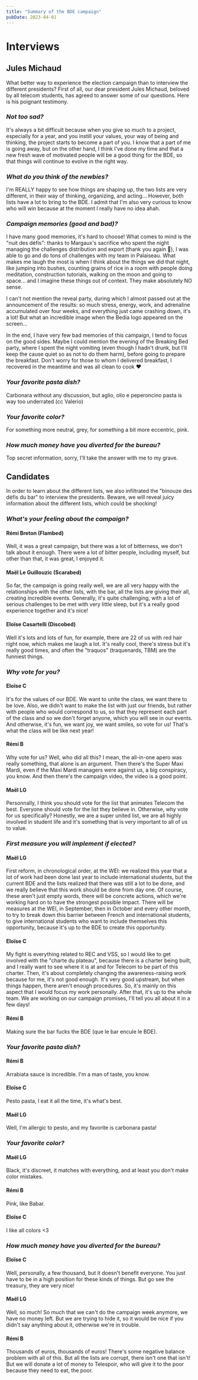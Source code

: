 ```yaml
---
title: "Summary of the BDE campaign"
pubDate: 2023-04-01
---
```

# Interviews

## Jules Michaud

What better way to experience the election campaign than to interview the different presidents? First of all, our dear president Jules Michaud, beloved by all telecom students, has agreed to answer some of our questions. Here is his poignant testimony.

  

### _Not too sad?_

It's always a bit difficult because when you give so much to a project, especially for a year, and you instill your values, your way of being and thinking, the project starts to become a part of you. I know that a part of me is going away, but on the other hand, I think I've done my time and that a new fresh wave of motivated people will be a good thing for the BDE, so that things will continue to evolve in the right way.

  

### _What do you think of the newbies?_

I'm REALLY happy to see how things are shaping up, the two lists are very different, in their way of thinking, organizing, and acting... However, both lists have a lot to bring to the BDE. I admit that I'm also very curious to know who will win because at the moment I really have no idea ahah.

  

### _Campaign memories (good and bad)?_

I have many good memories, it's hard to choose! What comes to mind is the "nuit des défis": thanks to Margaux's sacrifice who spent the night managing the challenges distribution and export (thank you again 🥺), I was able to go and do tons of challenges with my team in Palaiseau. What makes me laugh the most is when I think about the things we did that night, like jumping into bushes, counting grains of rice in a room with people doing meditation, construction tutorials, walking on the moon and going to space... and I imagine these things out of context. They make absolutely NO sense.

I can't not mention the reveal party, during which I almost passed out at the announcement of the results: so much stress, energy, work, and adrenaline accumulated over four weeks, and everything just came crashing down, it's a lot! But what an incredible image when the Bedia logo appeared on the screen...

In the end, I have very few bad memories of this campaign, I tend to focus on the good sides. Maybe I could mention the evening of the Breaking Bed party, where I spent the night vomiting (even though I hadn't drunk, but I'll keep the cause quiet so as not to do them harm), before going to prepare the breakfast. Don't worry for those to whom I delivered breakfast, I recovered in the meantime and was all clean to cook ❤️

  

### _Your favorite pasta dish?_

Carbonara without any discussion, but aglio, olio e peperoncino pasta is way too underrated (cc Valerio)

  

### _Your favorite color?_

For something more neutral, grey, for something a bit more eccentric, pink.

  

### _How much money have you diverted for the bureau?_

Top secret information, sorry, I'll take the answer with me to my grave.

  

## Candidates

  

In order to learn about the different lists, we also infiltrated the "binouze des défis du bar" to interview the presidents. Beware, we will reveal juicy information about the different lists, which could be shocking!

  

### _What's your feeling about the campaign?_

  

#### Rémi Breton (Flambed)

Well, it was a great campaign, but there was a lot of bitterness, we don't talk about it enough. There were a lot of bitter people, including myself, but other than that, it was great, I enjoyed it.

#### Maël Le Guillouzic (Scarabed)

So far, the campaign is going really well, we are all very happy with the relationships with the other lists, with the bar, all the lists are giving their all, creating incredible events. Generally, it's quite challenging, with a lot of serious challenges to be met with very little sleep, but it's a really good experience together and it's nice!

#### Eloïse Casartelli (Discobed)

Well it's lots and lots of fun, for example, there are 22 of us with red hair right now, which makes me laugh a lot. It's really cool, there's stress but it's really good times, and often the "traquos" (traquenards, TBM) are the funniest things.

  

### _Why vote for you?_

  

#### Eloïse C

It's for the values of our BDE. We want to unite the class, we want there to be love. Also, we didn't want to make the list with just our friends, but rather with people who would correspond to us, so that they represent each part of the class and so we don't forget anyone, which you will see in our events. And otherwise, it's fun, we want joy, we want smiles, so vote for us! That's what the class will be like next year!

#### Rémi B

Why vote for us? Well, who did all this? I mean, the all-in-one apero was really something, that alone is an argument. Then there's the Super Maxi Mardi, even if the Maxi Mardi managers were against us, a big conspiracy, you know. And then there's the campaign video, the video is a good point.

#### Maël LG

Personnally, I think you should vote for the list that animates Telecom the best. Everyone should vote for the list they believe in. Otherwise, why vote for us specifically? Honestly, we are a super united list, we are all highly involved in student life and it's something that is very important to all of us to value.

  

### _First measure you will implement if elected?_

  

#### Maël LG

First reform, in chronological order, at the WEI: we realized this year that a lot of work had been done last year to include international students, but the current BDE and the lists realized that there was still a lot to be done, and we really believe that this work should be done from day one. Of course, these aren't just empty words, there will be concrete actions, which we're working hard on to have the strongest possible impact. There will be measures at the WEI, in September, then in October and every other month, to try to break down this barrier between French and international students, to give international students who want to include themselves this opportunity, because it's up to the BDE to create this opportunity.

#### Eloïse C

My fight is everything related to REC and VSS, so I would like to get involved with the "charte du plateau", because there is a charter being built, and I really want to see where it is at and for Telecom to be part of this charter. Then, it's about completely changing the awareness-raising work because for me, it's not good enough. It's very good upstream, but when things happen, there aren't enough procedures. So, it's mainly on this aspect that I would focus my work personally. After that, it's up to the whole team. We are working on our campaign promises, I'll tell you all about it in a few days!

#### Rémi B

Making sure the bar fucks the BDE (que le bar encule le BDE).

  

### _Your favorite pasta dish?_

  

#### Rémi B

Arrabiata sauce is incredible. I'm a man of taste, you know.

#### Eloïse C

Pesto pasta, I eat it all the time, it's what's best.

#### Maël LG

Well, I'm allergic to pesto, and my favorite is carbonara pasta!

  

### _Your favorite color?_

  

#### Maël LG

Black, it's discreet, it matches with everything, and at least you don't make color mistakes.

#### Rémi B

Pink, like Babar.

#### Eloïse C

I like all colors <3

  

### _How much money have you diverted for the bureau?_

  

#### Eloïse C

Well, personally, a few thousand, but it doesn't benefit everyone. You just have to be in a high position for these kinds of things. But go see the treasury, they are very nice!

#### Maël LG

Well, so much! So much that we can't do the campaign week anymore, we have no money left. But we are trying to hide it, so it would be nice if you didn't say anything about it, otherwise we're in trouble.

#### Rémi B

Thousands of euros, thousands of euros! There's some negative balance problem with all of this. But all the lists are corrupt, there isn't one that isn't! But we will donate a lot of money to Telespoir, who will give it to the poor because they need to eat, the poor.